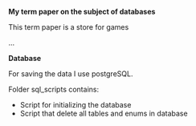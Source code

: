 **My term paper on the subject of databases**

This term paper is a store for games

...

**Database**

For saving the data I use postgreSQL.

Folder sql_scripts contains:

- Script for initializing the database
- Script that delete all tables and enums in database

